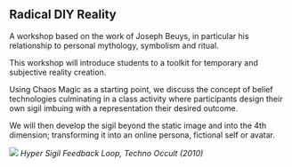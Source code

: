 ## Radical DIY Reality

A workshop based on the work of Joseph Beuys, in particular his relationship to personal mythology, symbolism and ritual.

This workshop will introduce students to a toolkit for temporary and subjective reality creation.

Using Chaos Magic as a starting point, we discuss the concept of belief technologies culminating in a class activity where participants design their own sigil imbuing with a representation their desired outcome.

We will then develop the sigil beyond the static image and into the 4th dimension; transforming it into an online persona, fictional self or avatar.

![](http://technoccult.net/wp-content/uploads/2010/02/hypersigilfeedback.png)
_Hyper Sigil Feedback Loop, Techno  Occult (2010)_
